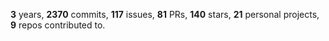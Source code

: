 **3** years, **2370** commits, **117** issues, **81** PRs, **140** stars, **21** personal projects, **9** repos contributed to.
